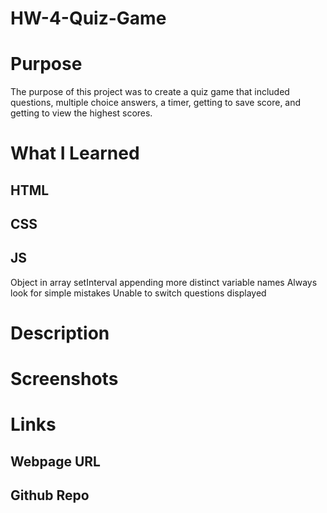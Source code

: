 # HW-4-Quiz-Game

# Purpose

The purpose of this project was to create a quiz game that included questions, multiple choice answers, a timer, getting to save score, and getting to view the highest scores.

# What I Learned

## HTML

## CSS

## JS

Object in array
setInterval
appending
more distinct variable names
Always look for simple mistakes
Unable to switch questions displayed

# Description

# Screenshots

# Links

## Webpage URL

## Github Repo